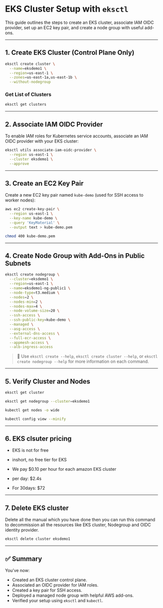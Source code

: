 # EKS Cluster Setup with `eksctl`

This guide outlines the steps to create an EKS cluster, associate IAM OIDC provider, set up an EC2 key pair, and create a node group with useful add-ons.

---

## 1. Create EKS Cluster (Control Plane Only)

```bash
eksctl create cluster \
  --name=eksdemo1 \
  --region=us-east-1 \
  --zones=us-east-1a,us-east-1b \
  --without-nodegroup
```

### Get List of Clusters

```bash
eksctl get clusters
```

---

## 2. Associate IAM OIDC Provider

To enable IAM roles for Kubernetes service accounts, associate an IAM OIDC provider with your EKS cluster:

```bash
eksctl utils associate-iam-oidc-provider \
  --region us-east-1 \
  --cluster eksdemo1 \
  --approve
```

---

## 3. Create an EC2 Key Pair

Create a new EC2 key pair named `kube-demo` (used for SSH access to worker nodes):

```bash
aws ec2 create-key-pair \
  --region us-east-1 \
  --key-name kube-demo \
  --query 'KeyMaterial' \
  --output text > kube-demo.pem

chmod 400 kube-demo.pem
```

---

## 4. Create Node Group with Add-Ons in Public Subnets

```bash
eksctl create nodegroup \
  --cluster=eksdemo1 \
  --region=us-east-1 \
  --name=eksdemo1-ng-public1 \
  --node-type=t3.medium \
  --nodes=2 \
  --nodes-min=2 \
  --nodes-max=4 \
  --node-volume-size=20 \
  --ssh-access \
  --ssh-public-key=kube-demo \
  --managed \
  --asg-access \
  --external-dns-access \
  --full-ecr-access \
  --appmesh-access \
  --alb-ingress-access
```

> 📘 Use `eksctl create --help`, `eksctl create cluster --help`, or `eksctl create nodegroup --help` for more information on each command.

---

## 5. Verify Cluster and Nodes

```bash
eksctl get cluster

eksctl get nodegroup --cluster=eksdemo1

kubectl get nodes -o wide

kubectl config view --minify
```

---

## 6. EKS clsuter pricing
 
  - EKS is not for free
  - inshort, no free tier for EKS

  - We pay $0.10 per hour for each amazon EKS cluster
  - per day: $2.4s
  - For 30days: $72 

---

## 7. Delete EKS cluster

Delete all the manual which you have done then you can run this command to decommission all the resources like EKS cluster, Nodegroup and OIDC identity provider.

```bash
eksctl delete cluster eksdemo1

```

---

## ✅ Summary

You’ve now:
- Created an EKS cluster control plane.
- Associated an OIDC provider for IAM roles.
- Created a key pair for SSH access.
- Deployed a managed node group with helpful AWS add-ons.
- Verified your setup using `eksctl` and `kubectl`.
